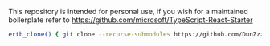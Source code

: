 This repository is intended for personal use, if you wish for a maintained boilerplate refer to https://github.com/microsoft/TypeScript-React-Starter

```bash
ertb_clone() { git clone --recurse-submodules https://github.com/DunZzzz/electron_react_ts_boilerplate.git $1 && cd $1 && rm -rf .git && git init } && ertb_clone '<repo_name>'
```
